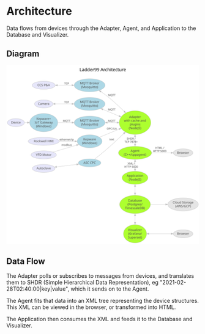 # Architecture

Data flows from devices through the Adapter, Agent, and Application to the Database and Visualizer.

## Diagram

![img](../../design/architecture.dot.svg)

## Data Flow

The Adapter polls or subscribes to messages from devices, and translates them to SHDR (Simple Hierarchical Data Representation), eg "2021-02-28T02:40:00|key|value", which it sends on to the Agent.

The Agent fits that data into an XML tree representing the device structures. This XML can be viewed in the browser, or transformed into HTML.

The Application then consumes the XML and feeds it to the Database and Visualizer.

<!-- MQTT is a publish/subscribe message protocol. Messages from factory devices go to an MQTT Broker (Mosquitto). -->
<!-- via an optional one-way data diode (Java + RabbitMQ) -->
